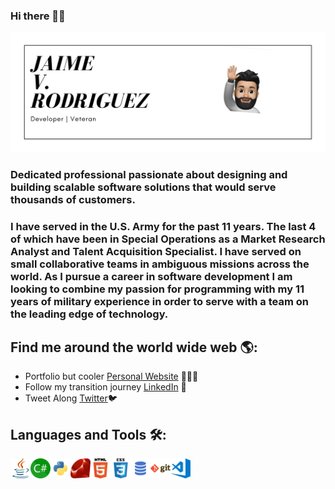### Hi there 👋🏽

<img src = "https://github.com/JaimeVRodriguez/JaimeVRodriguez/blob/master/header.png">

### 
### Dedicated professional passionate about designing and building scalable software solutions that would serve thousands of customers.
### I have served in the U.S. Army for the past 11 years. The last 4 of which have been in Special Operations as a Market Research Analyst and Talent Acquisition Specialist. I have served on small collaborative teams in ambiguous missions across the world. As I pursue a career in software development I am looking to combine my passion for programming with my 11 years of military experience in order to serve with a team on the leading edge of technology.

## Find me around the world wide web 🌎:
- Portfolio but cooler <a href="https://www.jaime-rodriguez.com">Personal Website</a> 👨🏻‍💻
- Follow my transition journey <a href="https://www.https://www.linkedin.com/in/jaime-v-rodriguez/">LinkedIn</a> 💼
- Tweet Along <a href="https://www.twitter.com/jaime_Codes">Twitter</a>🐦

## Languages and Tools 🛠:
<img align="left" alt="Java" height="32" width="32" src="https://raw.githubusercontent.com/github/explore/80688e429a7d4ef2fca1e82350fe8e3517d3494d/topics/java/java.png" />
<img align="left" alt="C#" height="32" width="32" src="https://raw.githubusercontent.com/github/explore/80688e429a7d4ef2fca1e82350fe8e3517d3494d/topics/csharp/csharp.png" />
<img align="left" alt="Python" height="32" width="32" src="https://raw.githubusercontent.com/github/explore/80688e429a7d4ef2fca1e82350fe8e3517d3494d/topics/python/python.png" />
<img align="left" alt="Ruby" height="32" width="32" src="https://raw.githubusercontent.com/github/explore/80688e429a7d4ef2fca1e82350fe8e3517d3494d/topics/ruby/ruby.png" />
<img align="left" alt="HTML" height="32" width="32" src="https://raw.githubusercontent.com/github/explore/80688e429a7d4ef2fca1e82350fe8e3517d3494d/topics/html/html.png" />
<img align="left" alt="CSS" height="32" width="32" src="https://raw.githubusercontent.com/github/explore/80688e429a7d4ef2fca1e82350fe8e3517d3494d/topics/css/css.png" />
<img align="left" alt="SQL" height="32" width="32" src="https://raw.githubusercontent.com/github/explore/80688e429a7d4ef2fca1e82350fe8e3517d3494d/topics/sql/sql.png" />
<img align="left" alt="Git" height="32" width="32" src="https://raw.githubusercontent.com/github/explore/80688e429a7d4ef2fca1e82350fe8e3517d3494d/topics/git/git.png" />
<img align="left" alt="Visual Studio Code" height="32" width="32" src="https://raw.githubusercontent.com/github/explore/80688e429a7d4ef2fca1e82350fe8e3517d3494d/topics/visual-studio-code/visual-studio-code.png" />




